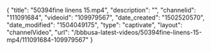 {
    "title": "50394fine linens 15.mp4",
    "description": "",
    "channelid": "111091684",
    "videoid": "109979567",
    "date_created": "1502520570",
    "date_modified": "1504049175",
    "type": "captivate",
    "layout": "channelVideo",
    "url": "\/bbbusa-latest-videos\/50394fine-linens-15-mp4\/111091684-109979567"
}